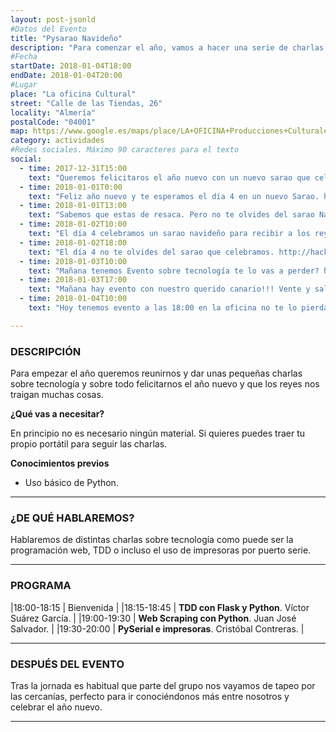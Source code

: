 ```yaml
---
layout: post-jsonld
#Datos del Evento
title: "Pysarao Navideño"
description: "Para comenzar el año, vamos a hacer una serie de charlas tecnológicas que tienen que ver con el mundo tecnológico"
#Fecha
startDate: 2018-01-04T18:00
endDate: 2018-01-04T20:00
#Lugar
place: "La oficina Cultural"
street: "Calle de las Tiendas, 26"
locality: "Almería"
postalCode: "04001"
map: https://www.google.es/maps/place/LA+OFICINA+Producciones+Culturales/@36.8407451,-2.4681409,17z/data=!3m1!4b1!4m5!3m4!1s0xd7a9dfd82f7b2d7:0xcdfbe3a383b843eb!8m2!3d36.8407451!4d-2.4659522
category: actividades
#Redes sociales. Máximo 90 caracteres para el texto
social:	
  - time: 2017-12-31T15:00
    text: "Queremos felicitaros el año nuevo con un nuevo sarao que celebraremos en La Oficina. No te lo pierdas. http://hacklabalmeria.net/actividades/2018/01/04/Sarao-de-Navidad.html"
  - time: 2018-01-01T0:00
    text: "Feliz año nuevo y te esperamos el día 4 en un nuevo Sarao. http://hacklabalmeria.net/actividades/2018/01/04/Sarao-de-Navidad.html"
  - time: 2018-01-01T13:00
    text: "Sabemos que estas de resaca. Pero no te olvides del sarao Navideño del día 4 a las 18:00. http://hacklabalmeria.net/actividades/2018/01/04/Sarao-de-Navidad.html"
  - time: 2018-01-02T10:00
    text: "El día 4 celebramos un sarao navideño para recibir a los reyes magos. http://hacklabalmeria.net/actividades/2018/01/04/Sarao-de-Navidad.html"
  - time: 2018-01-02T18:00
    text: "El día 4 no te olvides del sarao que celebramos. http://hacklabalmeria.net/actividades/2018/01/04/Sarao-de-Navidad.html"
  - time: 2018-01-03T10:00
    text: "Mañana tenemos Evento sobre tecnología te lo vas a perder? http://hacklabalmeria.net/actividades/2018/01/04/Sarao-de-Navidad.html"
  - time: 2018-01-03T17:00
    text: "Mañana hay evento con nuestro querido canario!!! Vente y salúdanos a todos. http://hacklabalmeria.net/actividades/2018/01/04/Sarao-de-Navidad.html"
  - time: 2018-01-04T10:00
    text: "Hoy tenemos evento a las 18:00 en la oficina no te lo pierdas!!! http://hacklabalmeria.net/actividades/2018/01/04/Sarao-de-Navidad.html"

---
```


### DESCRIPCIÓN

Para empezar el año queremos reunirnos y dar unas pequeñas charlas sobre tecnología y sobre todo felicitarnos el año nuevo y que los reyes nos traigan muchas cosas.


**¿Qué vas a necesitar?**

En principio no es necesario ningún material. Si quieres puedes traer tu propio portátil para seguir las charlas.


**Conocimientos previos**

- Uso básico de Python.

---

### ¿DE QUÉ HABLAREMOS?


Hablaremos de distintas charlas sobre tecnología como puede ser la programación web, TDD o incluso el uso de impresoras por puerto serie.

---

### PROGRAMA


|18:00-18:15 | Bienvenida |
|18:15-18:45 | **TDD con Flask y Python**. Víctor Suárez García. |
|19:00-19:30 | **Web Scraping con Python**. Juan José Salvador. |
|19:30-20:00 | **PySerial e impresoras**. Cristóbal Contreras. |


---


### DESPUÉS DEL EVENTO

Tras la jornada es habitual que parte del grupo nos vayamos de tapeo por las cercanías, perfecto para ir conociéndonos más entre nosotros y celebrar el año nuevo.

---